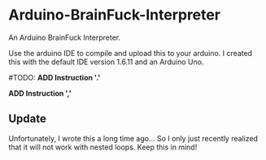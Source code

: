# Arduino-BrainFuck-Interpreter
An Arduino BrainFuck Interpreter.

Use the arduino IDE to compile and upload this to your arduino.
I created this with the default IDE version 1.6.11 and an Arduino Uno.

#TODO:
**ADD Instruction '.'**

**ADD Instruction ','**

## Update

Unfortunately, I wrote this a long time ago... So I only just recently realized that it will not work with nested loops. Keep this in mind!
